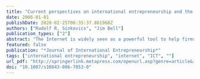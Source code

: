 ```yaml
---
title: "Current perspectives on international entrepreneurship and the Internet"
date: 2006-01-01
publishDate: 2020-02-25T06:35:37.861968Z
authors: ["Rudolf R. Sinkovics", "Jim Bell"]
publication_types: ["2"]
abstract: "The Internet is widely seen as a powerful tool to help firms overcome physical and managerial barriers to internationalisation. This is particularly true for smaller entrepreneurial firms, given their widely recognised human and financial resource limitations, restricted international experience and lack of knowledge of global markets. Many commentators argue that Internet enablement offers the prospect of removing a whole range of potential internationalisation barriers (Hamill and Gregory, 1997; Quelch and Klein, 1996; Singh and Kundu, 2002). However, while setting up websites implies instant internationalisation from a technical perspective (Kotha et al., 2001), the successful deployment of this virtual presence is restrained by functional and organisational capabilities (Prasad et al., 2001; Samiee, 1998). The Internet allows addressing potential customers without geographical restrictions, yet the successful exploitation of these market opportunities might necessitate learning by (online) experience and avoiding ‘shock effects’ (Pedersen and Petersen, 2004) when dealing with remote markets. Arguably, the pace of internationalisation is ‘compressed’ (Vermeulen and Barkema, 2002) due to the Internet, but it will be interesting to see whether smaller entrepreneurial firms can capitalise on this particular effect more so than other organisational forms. This themed issue aims to contribute to ongoing debate by looking at the interface of the Internet and International Entrepreneurship. It considers important issues such as: what are the enabling dimensions of internationalisation regarding the Internet and e-commerce? Does the Internet facilitate rapid internationalisation? How can we measure a successful online presence of SMEs and is there such a thing as E-entrepreneurship? The papers selected for this themed issue are at the interface of international entrepreneurship and the Internet and follow this theme from general to the specific. The first contribu-tion by Maria J. Nieto and Zulima Fernandez explores the role of IT in corporate strategy of SMEs. Although they argue that ICT does not necessarily constitute a source of competitive advantage in itself, it is the complimentarity with other strategic resources that counts. Their empirical example of Spanish SMEs confirms the existence of a significant relationship between ICT and international competitiveness. Hence, SMEs using ICT tend to be more heavily involved in international activities and demonstrate higher performance results. The paper by Sharon Loane provides a good case for the role of the internet in the internationalisation of SMEs. After elaborating on the ‘born global’ phenomenon, globalisation pressures and the impact of new ICT technologies, she builds on a cross national sample of small entrepreneurial firms from Canada, Ireland, Australia and New Zealand. Her interview material creates an understanding of the behaviour and strategies adopted by rapidly internationalising Internet enabled firms. Findings reveal the role of the Internet as a knowledge building tool in marketing, distribution, business processes, market intelligence and competitor analysis. Pia Arenius, Mika Gabrielsson and Viveca Sasi present an interesting case study on the rapid Internet-enabled internationalisation of a Finnish knowledge-intensive company. This case demonstrates that embracing the functional capabilities of the Internet may well support the theoretical advantages of rapid internationalisation. Moreover, their contribution is particularly interesting because it supports growing criticisms of the usefulness of internationalisation \"stages” theories. Rasha Mostafa, Colin Wheeler and Marian Jones examine the multi-facetted construct using innovativeness, proactiveness and risk taking and linking it to export performance. Their study demonstrates that entrepreneurial exporters are more committed to the Internet and in respect of growth in export sales, have better export performance. The study has strong implications for public policy in support of internationalisation, suggesting that upgrading SMEs ICT knowledge and usage will lead to stronger performance on international markets. The paper by Rudolf Sinkovics and Elfriede Penz develops the debate on Internet, SMEs and Entrepreneurship in a pragmatic yet important direction. It explores a new construct of \"Web-Empowerment”. Although the quality of websites is deemed a crucial element for the communication with stakeholders, web-design for smaller firms is guided by practical approaches rather than conceptual considerations. The web-empowerment scale proposed provides a valuable tool that can empower entrepreneurs to approach web-design more strategically in order to benefit from a competitive online presence. The final paper in the themed issue by Elaine Ramsey and Patrick Ibbotson discusses e-entrepreneurial firms. The authors take a macro and micro-perspective on entrepreneurial enterprises and discuss e-opportunities for economic development and the internationalisation of small Irish firms. They argue that the willingness to embrace e-business will determine the future success of Ireland in the digital economy. They also outline future directions for policy makers."
featured: false
publication: "*Journal of International Entrepreneurship*"
tags: ["international entrepreneurship", "internet", "ICT", ""]
url_pdf: "http://springerlink.metapress.com/openurl.asp?genre=article&id=doi:10.1007/s10843-006-7853-0"
doi: "10.1007/s10843-006-7853-0"
---
```


